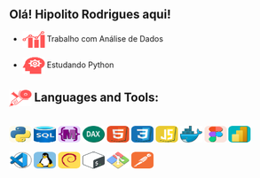 ## Olá! **Hipolito Rodrigues** aqui!

- <img align="center" alt="hr-bi" height="30" width="40" src="https://github.com/hipolitorodrigues/hipolitorodrigues/blob/f347fd2890116d042ea553942a3c83497235b075/images/img-bitrab.svg"> Trabalho com Análise de Dados <br><br>
- <img align="center" alt="hr-bi" height="30" width="40" src="https://github.com/hipolitorodrigues/hipolitorodrigues/blob/f347fd2890116d042ea553942a3c83497235b075/images/img-estudo.svg"> Estudando Python

## <img align="center" alt="hr-bi" height="30" width="40" src="https://github.com/hipolitorodrigues/hipolitorodrigues/blob/0dac396ca8b714a5b5dc52ab9704281c77fe7253/images/img-tool.svg"> **Languages and Tools:**

<div style="display: inline_block"><br>
  <img align="center" alt="hr-Python" height="30" width="40" src="https://github.com/hipolitorodrigues/hipolitorodrigues/blob/114143df68ba7fa915fd688222147da430c23f8c/images/img-python.svg">
  <img align="center" alt="hr-bi" height="30" width="40" src="https://github.com/hipolitorodrigues/hipolitorodrigues/blob/93965245749fed2b836194cbed99c7abb843858e/images/img-sql-v2.svg">
  <img align="center" alt="hr-M" height="30" width="40" src="https://github.com/hipolitorodrigues/hipolitorodrigues/blob/114143df68ba7fa915fd688222147da430c23f8c/images/img-m.svg">
  <img align="center" alt="hr-bi" height="30" width="40" src="https://github.com/hipolitorodrigues/hipolitorodrigues/blob/93965245749fed2b836194cbed99c7abb843858e/images/img-dax-v2.svg">
  <img align="center" alt="hr-HTML" height="30" width="40" src="https://github.com/hipolitorodrigues/hipolitorodrigues/blob/114143df68ba7fa915fd688222147da430c23f8c/images/img-html5.svg">
  <img align="center" alt="hr-CSS" height="30" width="40" src="https://github.com/hipolitorodrigues/hipolitorodrigues/blob/114143df68ba7fa915fd688222147da430c23f8c/images/img-css3.svg">
  <img align="center" alt="hr-JS" height="30" width="40" src="https://github.com/hipolitorodrigues/hipolitorodrigues/blob/bbd53020cc1f577735124e3d46af1c9f0226bfcd/images/img-js.svg">
  <img align="center" alt="hr-bi" height="30" width="40" src="https://github.com/hipolitorodrigues/hipolitorodrigues/blob/93965245749fed2b836194cbed99c7abb843858e/images/img-docker-v2.svg">
  <img align="center" alt="hr-Figma" height="30" width="40" src="https://github.com/hipolitorodrigues/hipolitorodrigues/blob/114143df68ba7fa915fd688222147da430c23f8c/images/img-figma.svg">
  <img align="center" alt="hr-bi" height="30" width="40" src="https://github.com/hipolitorodrigues/hipolitorodrigues/blob/2e55fca965f8cfd03ee40b456086c20c223e1ae1/images/img-bi.svg">
  <br><br>
  <img align="center" alt="hr-bi" height="30" width="40" src="https://github.com/hipolitorodrigues/hipolitorodrigues/blob/a1cbdedb51dc4304927adea9065154c3e9517855/images/img-vscode-v2.svg">
  <img align="center" alt="hr-bi" height="30" width="40" src="https://github.com/hipolitorodrigues/hipolitorodrigues/blob/77e8c6b7b3ea5bbd5fb1a5c6943e2335fe193e00/images/img-linux.svg">
  <img align="center" alt="hr-bi" height="30" width="40" src="https://github.com/hipolitorodrigues/hipolitorodrigues/blob/77e8c6b7b3ea5bbd5fb1a5c6943e2335fe193e00/images/img-debian.svg">
  <img align="center" alt="hr-bi" height="30" width="40" src="https://github.com/hipolitorodrigues/hipolitorodrigues/blob/e49aee198408f13bf10b30459996728039c77019/images/img-bash.svg">
  <img align="center" alt="hr-bi" height="30" width="40" src="https://github.com/hipolitorodrigues/hipolitorodrigues/blob/e49aee198408f13bf10b30459996728039c77019/images/img-git_bash.svg">
  <img align="center" alt="hr-bi" height="30" width="40" src="https://github.com/hipolitorodrigues/hipolitorodrigues/blob/77e8c6b7b3ea5bbd5fb1a5c6943e2335fe193e00/images/img-postman.svg">
</div>
